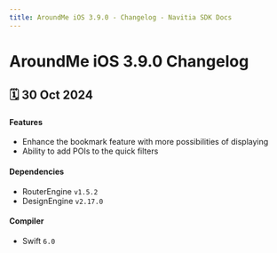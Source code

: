 ```yaml
---
title: AroundMe iOS 3.9.0 - Changelog - Navitia SDK Docs
---
```


# AroundMe iOS 3.9.0 Changelog

<h2>🗓 30 Oct 2024</h2>

#### Features
- Enhance the bookmark feature with more possibilities of displaying 
- Ability to add POIs to the quick filters

#### Dependencies
- RouterEngine `v1.5.2`
- DesignEngine `v2.17.0`

#### Compiler
-  Swift  `6.0`